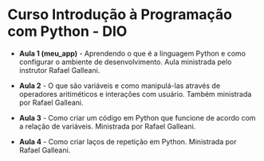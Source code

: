 # Curso Introdução à Programação com Python - DIO

- **Aula 1 (meu_app)** - Aprendendo o que é a linguagem Python e como configurar o ambiente de desenvolvimento. Aula ministrada pelo instrutor Rafael Galleani.

- **Aula 2** - O que são variáveis e como manipulá-las através de operadores aritiméticos e interações com usuário. Também ministrada por Rafael Galleani.

- **Aula 3** - Como criar um código em Python que funcione de acordo com a relação de variáveis. Ministrada por Rafael Galleani.

- **Aula 4** - Como criar laços de repetição em Python. Ministrada por Rafael Galleani.

